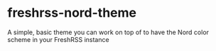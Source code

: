 # freshrss-nord-theme
A simple, basic theme you can work on top of to have the Nord color scheme in your FreshRSS instance
